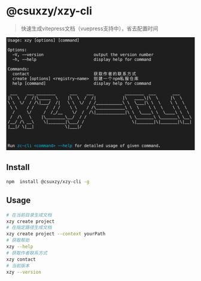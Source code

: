 # @csuxzy/xzy-cli
> 快速生成vitepress文档（vuepress支持中），省去配置时间

<img src="./public/detail.png" style="zoom:50%;" />

## Install

```sh
npm  install @csuxzy/xzy-cli -g
```

## Usage

```sh
# 在当前目录生成文档
xzy create project
# 在指定路径生成文档
xzy create project --context yourPath
# 获取帮助
xzy --help
# 获取作者联系方式
xzy contact
# 当前版本
xzy --version
```
